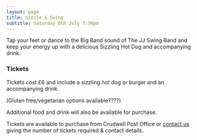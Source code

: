 ```yaml
---
layout: page
title: Sizzle & Swing
subtitle: Saturday 8th July 7:30pm
---
```


Tap your feet or dance to the Big Band sound of The JJ Swing Band
and keep your energy up with a delicious Sizzling Hot Dog and accompanying drink.


### Tickets

Tickets cost £6 and include a sizzling hot dog or burger and an accompanying drink.

(Gluten free/vegetarian options available????)

Additional food and drink will also be available for purchase.

Tickets are available to purchase from Crudwell Post Office or [contact us](/contact) giving the number of tickets required & contact details.
